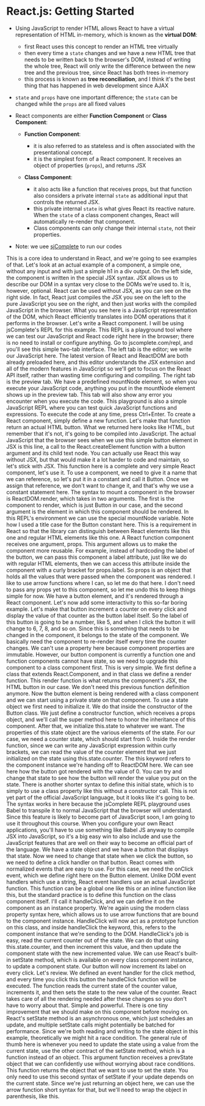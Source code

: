 # React.js: Getting Started

* Using JavaScript to render HTML allows React to have a virtual representation of HTML in-memory, which is known as the **virtual DOM**:
  * first React uses this concept to render an HTML tree virtually
  * then every time a `state` changes and we have a new HTML tree that needs to be written back to the browser's DOM, instead of writing the whole tree, React will only write the difference between the new tree and the previous tree, since React has both trees in-memory
  * this process is known as **tree reconciliation**, and I think it's the best thing that has happened in web development since AJAX

* `state` and `props` have one important difference; the `state` can be changed while the `props` are all fixed values

* React components are either **Function Component** or **Class Component**:
  * **Function Component**:
    * it is also referred to as stateless and is often associated with the presentational concept.
    * it is the simplest form of a React component. It receives an object of properties (`props`), and   returns JSX

  * **Class Component**:
    * it also acts like a function that receives props, but that function also considers a private internal `state` as additional input that controls the returned JSX.
    * this private internal `state` is what gives React its reactive nature. When the `state` of a class component changes, React will automatically re-render that component.
    * Class components can only change their internal `state`, not their properties.

* Note: we uee [sjComplete](https://jscomplete.com/repl/) to run our codes

This is a core idea to understand in React, and we're going to see examples of that. Let's look at an actual example of a component, a simple one, without any input and with just a simple h1 in a div output. On the left side, the component is written in the special JSX syntax. JSX allows us to describe our DOM in a syntax very close to the DOMs we're used to. It is, however, optional. React can be used without JSX, as you can see on the right side. In fact, React just compiles the JSX you see on the left to the pure JavaScript you see on the right, and then just works with the compiled JavaScript in the browser. What you see here is a JavaScript representation of the DOM, which React efficiently translates into DOM operations that it performs in the browser. Let's write a React component. I will be using jsComplete's REPL for this example. This REPL is a playground tool where we can test our JavaScript and React code right here in the browser; there is no need to install or configure anything. 
Go to jscomplete.com/repl, and you'll see this simple two-tab interface. The left tab is the editor; we write our JavaScript here. The latest version of React and ReactDOM are both already preloaded here, and this editor understands the JSX extension and all of the modern features in JavaScript so we'll get to focus on the React API itself, rather than wasting time configuring and compiling. The right tab is the preview tab. We have a predefined mountNode element, so when you execute your JavaScript code, anything you put in the mountNode element shows up in the preview tab. This tab will also show any error you encounter when you execute the code. This playground is also a simple JavaScript REPL where you can test quick JavaScript functions and expressions. To execute the code at any time, press Ctrl+Enter. To create a React component, simply define a new function. Let's make that function return an actual HTML button. What we returned here looks like HTML, but remember that it's not, it's going to be compiled into JavaScript. The actual JavaScript that the browser sees when we use this simple button element in JSX is this line, a call to the React.createElement function with a button argument and its child text node. You can actually use React this way without JSX, but that would make it a lot harder to code and maintain, so let's stick with JSX. This function here is a complete and very simple React component, let's use it. To use a component, we need to give it a name that we can reference, so let's put it in a constant and call it Button. Once we assign that reference, we don't want to change it, and that's why we use a constant statement here. The syntax to mount a component in the browser is ReactDOM.render, which takes in two arguments. The first is the component to render, which is just Button in our case, and the second argument is the element in which this component should be rendered. In this REPL's environment we can use the special mountNode variable. Note how I used a title case for the Button constant here. This is a requirement in React so that the library can distinguish between React elements like this one and regular HTML elements like this one. A React function component receives one argument, props. This argument allows us to make the component more reusable. For example, instead of hardcoding the label of the button, we can pass this component a label attribute, just like we do with regular HTML elements, then we can access this attribute inside the component with a curly bracket for props.label. So props is an object that holds all the values that were passed when the component was rendered. I like to use arrow functions where I can, so let me do that here. I don't need to pass any props yet to this component, so let me undo this to keep things simple for now. We have a button element, and it's rendered through a React component. Let's now add some interactivity to this so-far boring example. Let's make that button increment a counter on every click and display the value of that counter as the button label itself. So the label of this button is going to be a number, like 5, and when I click the button it will change to 6, 7, 8, and so on. Since this is something that needs to be changed in the component, it belongs to the state of the component. We basically need the component to re-render itself every time the counter changes. We can't use a property here because component properties are immutable. However, our button component is currently a function one and function components cannot have state, so we need to upgrade this component to a class component first. This is very simple. We first define a class that extends React.Component, and in that class we define a render function. This render function is what returns the component's JSX, the HTML button in our case. We don't need this previous function definition anymore. Now the button element is being rendered with a class component and we can start using a private state on that component. To use a state object we first need to initialize it. We do that inside the constructor of the Button class. We just define a constructor function, which receives a props object, and we'll call the super method here to honor the inheritance of this component. After that, we initialize this.state to whatever we want. The properties of this state object are the various elements of the state. For our case, we need a counter state, which should start from 0. Inside the render function, since we can write any JavaScript expression within curly brackets, we can read the value of the counter element that we just initialized on the state using this.state.counter. The this keyword refers to the component instance we're handing off to ReactDOM here. We can see here how the button got rendered with the value of 0. You can try and change that state to see how the button will render the value you put on the state. There is another shorter syntax to define this initial state, which is to simply to use a class property like this without a constructor call. This is not yet part of the official JavaScript language, but it looks like it's going to be. The syntax works in here because the jsComplete REPL playground uses Babel to transpile it to normal JavaScript that the browser will understand. Since this feature is likely to become part of JavaScript soon, I am going to use it throughout this course. When you configure your own React applications, you'll have to use something like Babel JS anyway to compile JSX into JavaScript, so it's a big easy win to also include and use the JavaScript features that are well on their way to become an official part of the language. We have a state object and we have a button that displays that state. Now we need to change that state when we click the button, so we need to define a click handler on that button. React comes with normalized events that are easy to use. For this case, we need the onClick event, which we define right here on the Button element. Unlike DOM event handlers which use a string, React event handlers use an actual JavaScript function. This function can be a global one like this or an inline function like this, but the standard practice is to define this function on the class component itself. I'll call it handleClick, and we can define it on the component as an instance property. We're again using the modern class property syntax here, which allows us to use arrow functions that are bound to the component instance. HandleClick will now act as a prototype function on this class, and inside handleClick the keyword, this, refers to the component instance that we're sending to the DOM. HandleClick's job is easy, read the current counter out of the state. We can do that using this.state.counter, and then increment this value, and then update the component state with the new incremented value. We can use React's built-in setState method, which is available on every class component instance, to update a component state. Our button will now increment its label on every click. Let's review. We defined an event handler for the click method, and every time you click this button the handleClick function will be executed. The function reads the current state of the counter value, increments it, and then sets the state to the new value of the counter. React takes care of all the rendering needed after these changes so you don't have to worry about that. Simple and powerful. There is one tiny improvement that we should make on this component before moving on. React's setState method is an asynchronous one, which just schedules an update, and multiple setState calls might potentially be batched for performance. Since we're both reading and writing to the state object in this example, theoretically we might hit a race condition. The general rule of thumb here is whenever you need to update the state using a value from the current state, use the other contract of the setState method, which is a function instead of an object. This argument function receives a prevState object that we can confidently use without worrying about race conditions. This function returns the object that we want to use to set the state. You only need to use this second syntax of setState if your update depends on the current state. Since we're just returning an object here, we can use the arrow function short syntax for that, but we'll need to wrap the object in parenthesis, like this.

